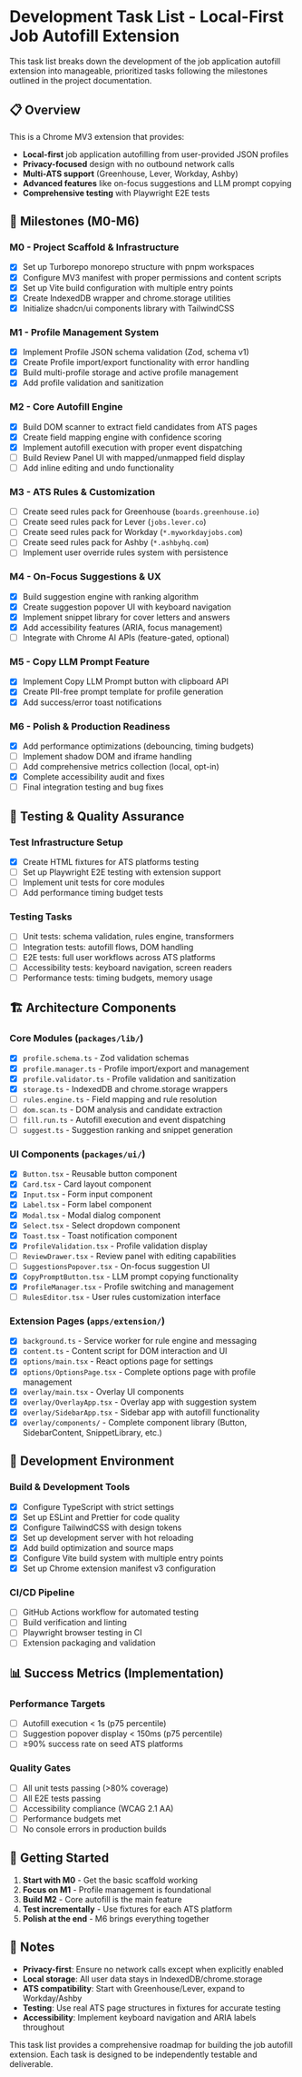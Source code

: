# Development Task List - Local-First Job Autofill Extension

This task list breaks down the development of the job application autofill extension into manageable, prioritized tasks following the milestones outlined in the project documentation.

## 📋 Overview

This is a Chrome MV3 extension that provides:
- **Local-first** job application autofilling from user-provided JSON profiles
- **Privacy-focused** design with no outbound network calls
- **Multi-ATS support** (Greenhouse, Lever, Workday, Ashby)
- **Advanced features** like on-focus suggestions and LLM prompt copying
- **Comprehensive testing** with Playwright E2E tests

## 🎯 Milestones (M0-M6)

### M0 - Project Scaffold & Infrastructure
- [x] Set up Turborepo monorepo structure with pnpm workspaces
- [x] Configure MV3 manifest with proper permissions and content scripts
- [x] Set up Vite build configuration with multiple entry points
- [x] Create IndexedDB wrapper and chrome.storage utilities
- [x] Initialize shadcn/ui components library with TailwindCSS

### M1 - Profile Management System
- [x] Implement Profile JSON schema validation (Zod, schema v1)
- [x] Create Profile import/export functionality with error handling
- [x] Build multi-profile storage and active profile management
- [x] Add profile validation and sanitization

### M2 - Core Autofill Engine
- [x] Build DOM scanner to extract field candidates from ATS pages
- [x] Create field mapping engine with confidence scoring
- [x] Implement autofill execution with proper event dispatching
- [ ] Build Review Panel UI with mapped/unmapped field display
- [ ] Add inline editing and undo functionality

### M3 - ATS Rules & Customization
- [ ] Create seed rules pack for Greenhouse (`boards.greenhouse.io`)
- [ ] Create seed rules pack for Lever (`jobs.lever.co`)
- [ ] Create seed rules pack for Workday (`*.myworkdayjobs.com`)
- [ ] Create seed rules pack for Ashby (`*.ashbyhq.com`)
- [ ] Implement user override rules system with persistence

### M4 - On-Focus Suggestions & UX
- [x] Build suggestion engine with ranking algorithm
- [x] Create suggestion popover UI with keyboard navigation
- [x] Implement snippet library for cover letters and answers
- [x] Add accessibility features (ARIA, focus management)
- [ ] Integrate with Chrome AI APIs (feature-gated, optional)

### M5 - Copy LLM Prompt Feature
- [x] Implement Copy LLM Prompt button with clipboard API
- [x] Create PII-free prompt template for profile generation
- [x] Add success/error toast notifications

### M6 - Polish & Production Readiness
- [x] Add performance optimizations (debouncing, timing budgets)
- [ ] Implement shadow DOM and iframe handling
- [ ] Add comprehensive metrics collection (local, opt-in)
- [x] Complete accessibility audit and fixes
- [ ] Final integration testing and bug fixes

## 🧪 Testing & Quality Assurance

### Test Infrastructure Setup
- [x] Create HTML fixtures for ATS platforms testing
- [ ] Set up Playwright E2E testing with extension support
- [ ] Implement unit tests for core modules
- [ ] Add performance timing budget tests

### Testing Tasks
- [ ] Unit tests: schema validation, rules engine, transformers
- [ ] Integration tests: autofill flows, DOM handling
- [ ] E2E tests: full user workflows across ATS platforms
- [ ] Accessibility tests: keyboard navigation, screen readers
- [ ] Performance tests: timing budgets, memory usage

## 🏗️ Architecture Components

### Core Modules (`packages/lib/`)
- [x] `profile.schema.ts` - Zod validation schemas
- [x] `profile.manager.ts` - Profile import/export and management
- [x] `profile.validator.ts` - Profile validation and sanitization
- [x] `storage.ts` - IndexedDB and chrome.storage wrappers
- [ ] `rules.engine.ts` - Field mapping and rule resolution
- [ ] `dom.scan.ts` - DOM analysis and candidate extraction
- [ ] `fill.run.ts` - Autofill execution and event dispatching
- [ ] `suggest.ts` - Suggestion ranking and snippet generation

### UI Components (`packages/ui/`)
- [x] `Button.tsx` - Reusable button component
- [x] `Card.tsx` - Card layout component
- [x] `Input.tsx` - Form input component
- [x] `Label.tsx` - Form label component
- [x] `Modal.tsx` - Modal dialog component
- [x] `Select.tsx` - Select dropdown component
- [x] `Toast.tsx` - Toast notification component
- [x] `ProfileValidation.tsx` - Profile validation display
- [ ] `ReviewDrawer.tsx` - Review panel with editing capabilities
- [ ] `SuggestionsPopover.tsx` - On-focus suggestion UI
- [x] `CopyPromptButton.tsx` - LLM prompt copying functionality
- [x] `ProfileManager.tsx` - Profile switching and management
- [ ] `RulesEditor.tsx` - User rules customization interface

### Extension Pages (`apps/extension/`)
- [x] `background.ts` - Service worker for rule engine and messaging
- [x] `content.ts` - Content script for DOM interaction and UI
- [x] `options/main.tsx` - React options page for settings
- [x] `options/OptionsPage.tsx` - Complete options page with profile management
- [x] `overlay/main.tsx` - Overlay UI components
- [x] `overlay/OverlayApp.tsx` - Overlay app with suggestion system
- [x] `overlay/SidebarApp.tsx` - Sidebar app with autofill functionality
- [x] `overlay/components/` - Complete component library (Button, SidebarContent, SnippetLibrary, etc.)

## 🔧 Development Environment

### Build & Development Tools
- [x] Configure TypeScript with strict settings
- [x] Set up ESLint and Prettier for code quality
- [x] Configure TailwindCSS with design tokens
- [x] Set up development server with hot reloading
- [x] Add build optimization and source maps
- [x] Configure Vite build system with multiple entry points
- [x] Set up Chrome extension manifest v3 configuration

### CI/CD Pipeline
- [ ] GitHub Actions workflow for automated testing
- [ ] Build verification and linting
- [ ] Playwright browser testing in CI
- [ ] Extension packaging and validation

## 📊 Success Metrics (Implementation)

### Performance Targets
- [ ] Autofill execution < 1s (p75 percentile)
- [ ] Suggestion popover display < 150ms (p75 percentile)
- [ ] ≥90% success rate on seed ATS platforms

### Quality Gates
- [ ] All unit tests passing (>80% coverage)
- [ ] All E2E tests passing
- [ ] Accessibility compliance (WCAG 2.1 AA)
- [ ] Performance budgets met
- [ ] No console errors in production builds

## 🚀 Getting Started

1. **Start with M0** - Get the basic scaffold working
2. **Focus on M1** - Profile management is foundational
3. **Build M2** - Core autofill is the main feature
4. **Test incrementally** - Use fixtures for each ATS platform
5. **Polish at the end** - M6 brings everything together

## 📝 Notes

- **Privacy-first**: Ensure no network calls except when explicitly enabled
- **Local storage**: All user data stays in IndexedDB/chrome.storage
- **ATS compatibility**: Start with Greenhouse/Lever, expand to Workday/Ashby
- **Testing**: Use real ATS page structures in fixtures for accurate testing
- **Accessibility**: Implement keyboard navigation and ARIA labels throughout

This task list provides a comprehensive roadmap for building the job autofill extension. Each task is designed to be independently testable and deliverable.
